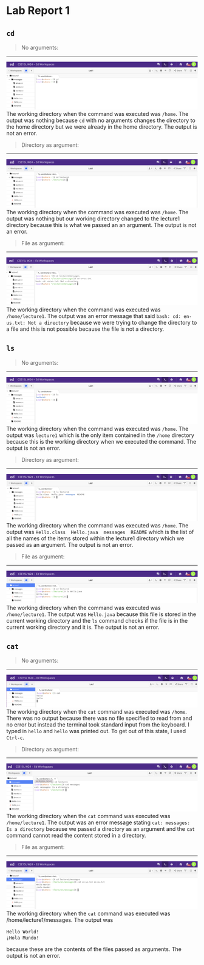 # Lab Report 1

## `cd`
> No arguments:
---
![Image](cd_noArgs1.png)
The working directory when the command was executed was `/home`. The output was nothing because `cd` with no arguments changes the directory to the home directory but we were already in the home directory. The output is not an error.

> Directory as argument:
---
![Image](cd_noArgs.png)
The working directory when the command was executed was `/home`. The output was nothing but our working directory changed to the lecture1 directory because this is what we passed an an argument. The output is not an error.

> File as argument:
---
![Image](cd_file.png)
The working directory when the command was executed was `/home/lecture1`. The output was an error message that said `bash: cd: en-us.txt: Not a directory` because we were trying to change the directory to a file and this is not possible because the file is not a directory.

## `ls`
> No arguments:
---
![Image](ls_noArgs.png)
The working directory when the command was executed was `/home`. The output was `lecture1` which is the only item contained in the `/home` directory because this is the working directory when we executed the command. The output is not an error.

> Directory as argument:
---
![Image](ls_direct.png)
The working directory when the command was executed was `/home`. The output was `Hello.class  Hello.java  messages  README` which is the list of all the names of the items stored within the lecture1 directory which we passed as an argument. The output is not an error.

> File as argument:
---
![Image](ls_file.png)
The working directory when the command was executed was `/home/lecture1`. The output was `Hello.java` because this file is stored in the current working directory and the `ls` command checks if the file is in the current working directory and it is. The output is not an error.

## `cat`
> No arguments:
---
![Image](cat_noArgs.png)
The working directory when the `cat` command was executed was `/home`. There was no output because there was no file specified to read from and no error but instead the terminal took standard input from the keyboard. I typed in `hello` and `hello` was printed out. To get out of this state, I used `Ctrl-c`. 

> Directory as argument:
---
![Image](cat_direct.png)
The working directory when the `cat` command was executed was `/home/lecture1`. The output was an error message stating `cat: messages: Is a directory` because we passed a directory as an argument and the `cat` command cannot read the content stored in a directory.

> File as argument:
---
![Image](cat_file.png)
The working directory when the `cat` command was executed was /home/lecture1/messages. The output was
```
Hello World!
¡Hola Mundo!
```
because these are the contents of the files passed as arguments. The output is not an error.
